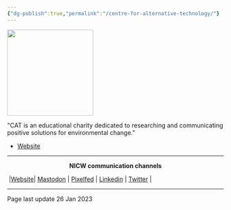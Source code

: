 ```yaml
---
{"dg-publish":true,"permalink":"/centre-for-alternative-technology/"}
---
```



<img src=" https://edit.uia.org/img/org_logos/XN4511.jpg" height="200">

"CAT is an educational charity dedicated to researching and communicating positive solutions for environmental change."

- [Website](https://cat.org.uk/) 


***
<p style="text-align: center;font-weight:bold";>NICW communication channels</p>

󠁧 |[Website](https://nationalinfrastructurecommission.wales)| [Mastodon](https://toot.wales/@NICW) | [Pixelfed](https://pix.toot.wales/NICW) | [Linkedin](https://www.linkedin.com/company/26268509/) | [Twitter](https://twitter.com/InfraCommCymru) |
***
Page last update 26 Jan 2023